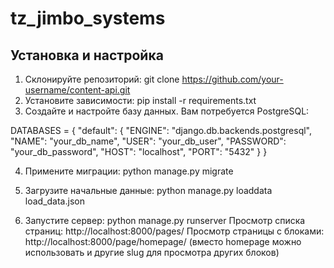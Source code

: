 # tz_jimbo_systems

## Установка и настройка

1. Склонируйте репозиторий: git clone https://github.com/your-username/content-api.git
2. Установите зависимости: pip install -r requirements.txt
3. Создайте и настройте базу данных. Вам потребуется PostgreSQL:

DATABASES = {
    "default": {
        "ENGINE": "django.db.backends.postgresql",
        "NAME": "your_db_name",
        "USER": "your_db_user",
        "PASSWORD": "your_db_password",
        "HOST": "localhost",
        "PORT": "5432"
    }
}


4. Примените миграции: python manage.py migrate
5. Загрузите начальные данные: python manage.py loaddata load_data.json

6. Запустите сервер: python manage.py runserver
  Просмотр списка страниц: http://localhost:8000/pages/
  Просмотр страницы с блоками: http://localhost:8000/page/homepage/ (вместо homepage можно использовать и другие slug для просмотра других блоков)
